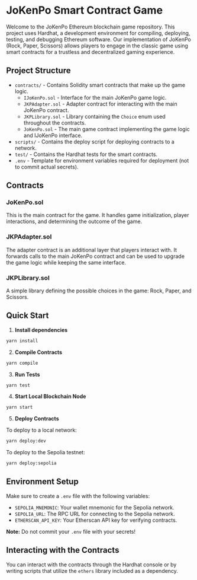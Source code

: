 # JoKenPo Smart Contract Game

Welcome to the JoKenPo Ethereum blockchain game repository. This project uses Hardhat, a development environment for compiling, deploying, testing, and debugging Ethereum software. Our implementation of JoKenPo (Rock, Paper, Scissors) allows players to engage in the classic game using smart contracts for a trustless and decentralized gaming experience.

## Project Structure

- `contracts/` - Contains Solidity smart contracts that make up the game logic.
  - `IJoKenPo.sol` - Interface for the main JoKenPo game logic.
  - `JKPAdapter.sol` - Adapter contract for interacting with the main JoKenPo contract.
  - `JKPLibrary.sol` - Library containing the `Choice` enum used throughout the contracts.
  - `JoKenPo.sol` - The main game contract implementing the game logic and IJoKenPo interface.
- `scripts/` - Contains the deploy script for deploying contracts to a network.
- `test/` - Contains the Hardhat tests for the smart contracts.
- `.env` - Template for environment variables required for deployment (not to commit actual secrets).

## Contracts

### JoKenPo.sol

This is the main contract for the game. It handles game initialization, player interactions, and determining the outcome of the game.

### JKPAdapter.sol

The adapter contract is an additional layer that players interact with. It forwards calls to the main JoKenPo contract and can be used to upgrade the game logic while keeping the same interface.

### JKPLibrary.sol

A simple library defining the possible choices in the game: Rock, Paper, and Scissors.

## Quick Start

1. **Install dependencies**

```bash
yarn install
```

2. **Compile Contracts**

```bash
yarn compile
```

3. **Run Tests**

```bash
yarn test
```

4. **Start Local Blockchain Node**

```bash
yarn start
```

5. **Deploy Contracts**

To deploy to a local network:

```bash
yarn deploy:dev
```

To deploy to the Sepolia testnet:

```bash
yarn deploy:sepolia
```

## Environment Setup

Make sure to create a `.env` file with the following variables:

- `SEPOLIA_MNEMONIC`: Your wallet mnemonic for the Sepolia network.
- `SEPOLIA_URL`: The RPC URL for connecting to the Sepolia network.
- `ETHERSCAN_API_KEY`: Your Etherscan API key for verifying contracts.

**Note:** Do not commit your `.env` file with your secrets!

## Interacting with the Contracts

You can interact with the contracts through the Hardhat console or by writing scripts that utilize the `ethers` library included as a dependency.
